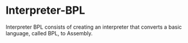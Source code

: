 # Interpreter-BPL
Interpreter BPL consists of creating an interpreter that converts a basic language, called BPL, to Assembly.